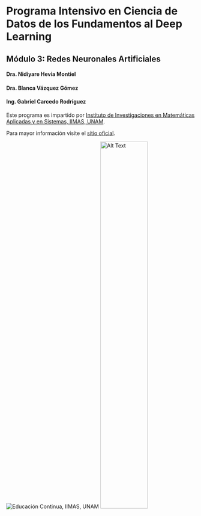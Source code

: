 # Programa Intensivo en Ciencia de Datos de los Fundamentos al Deep Learning
## Módulo 3: Redes Neuronales Artificiales 

#### Dra. Nidiyare Hevia Montiel
#### Dra. Blanca Vázquez Gómez
#### Ing. Gabriel Carcedo Rodríguez

Este programa es impartido por [Instituto de Investigaciones en Matemáticas Aplicadas y en Sistemas, IIMAS, UNAM](https://www.iimas.unam.mx/).

Para mayor información visite el [sitio oficial](https://www.iimas.unam.mx/educacioncontinua/curso_deep_learning.html).

![Educación Continua, IIMAS, UNAM](https://www.iimas.unam.mx/educacioncontinua/images/logo.svg)
<img src="https://www.iimas.unam.mx/educacioncontinua/images/logo.svg" alt="Alt Text" style="width:50%; height:auto;">

